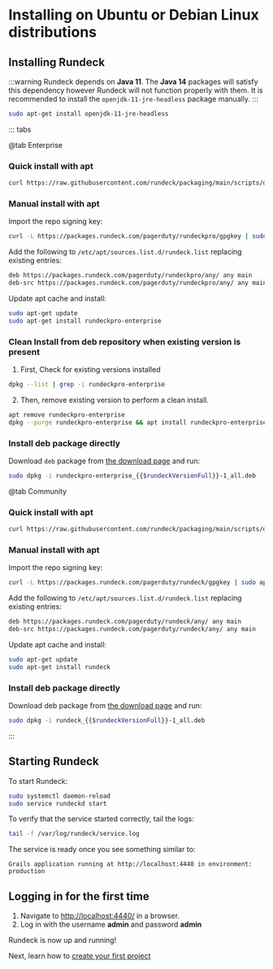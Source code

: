 # Installing on Ubuntu or Debian Linux distributions

## Installing Rundeck

:::warning
Rundeck depends on **Java 11**. The **Java 14** packages will satisfy this dependency however Rundeck will not function properly with them. It is recommended to install the `openjdk-11-jre-headless` package manually.
:::

```bash
sudo apt-get install openjdk-11-jre-headless
```

::: tabs

@tab Enterprise

### Quick install with apt
```bash
curl https://raw.githubusercontent.com/rundeck/packaging/main/scripts/deb-setup.sh 2> /dev/null | sudo bash -s rundeckpro
```

### Manual install with apt

Import the repo signing key:
```bash
curl -L https://packages.rundeck.com/pagerduty/rundeckpro/gpgkey | sudo apt-key add -
```

Add the following to `/etc/apt/sources.list.d/rundeck.list` replacing existing entries:
```bash
deb https://packages.rundeck.com/pagerduty/rundeckpro/any/ any main
deb-src https://packages.rundeck.com/pagerduty/rundeckpro/any/ any main
```

Update apt cache and install:
```bash
sudo apt-get update
sudo apt-get install rundeckpro-enterprise
```

### Clean Install from deb repository when existing version is present
1. First, Check for existing versions installed

```bash
dpkg --list | grep -i rundeckpro-enterprise
```
2. Then, remove existing version to perform a clean install.

```bash
apt remove rundeckpro-enterprise
dpkg --purge rundeckpro-enterprise && apt install rundeckpro-enterprise
```

### Install deb package directly

Download `deb` package from [the download page](https://download.rundeck.com/) and run:

```bash
sudo dpkg -i rundeckpro-enterprise_{{$rundeckVersionFull}}-1_all.deb
```


@tab Community
### Quick install with apt

```bash
curl https://raw.githubusercontent.com/rundeck/packaging/main/scripts/deb-setup.sh 2> /dev/null | sudo bash -s rundeck
```

### Manual install with apt

Import the repo signing key:
```bash
curl -L https://packages.rundeck.com/pagerduty/rundeck/gpgkey | sudo apt-key add -
```

Add the following to `/etc/apt/sources.list.d/rundeck.list` replacing existing entries:
```bash
deb https://packages.rundeck.com/pagerduty/rundeck/any/ any main
deb-src https://packages.rundeck.com/pagerduty/rundeck/any/ any main
```

Update apt cache and install:
```bash
sudo apt-get update
sudo apt-get install rundeck
```
### Install deb package directly

Download deb package from [the download page](https://docs.rundeck.com/downloads.html) and run:

```bash
sudo dpkg -i rundeck_{{$rundeckVersionFull}}-1_all.deb
```


:::
## Starting Rundeck

To start Rundeck:

```bash
sudo systemctl daemon-reload
sudo service rundeckd start
```

To verify that the service started correctly, tail the logs:

```bash
tail -f /var/log/rundeck/service.log
```

The service is ready once you see something similar to:

```
Grails application running at http://localhost:4440 in environment: production
```

## Logging in for the first time

1. Navigate to [http://localhost:4440/](http://localhost:4440) in a browser.
2. Log in with the username **admin** and password **admin**

Rundeck is now up and running!

Next, learn how to [create your first project](/manual/03-getting-started.md#project-setup)
